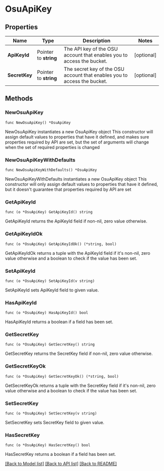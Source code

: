 # OsuApiKey

## Properties

Name | Type | Description | Notes
------------ | ------------- | ------------- | -------------
**ApiKeyId** | Pointer to **string** | The API key of the OSU account that enables you to access the bucket. | [optional] 
**SecretKey** | Pointer to **string** | The secret key of the OSU account that enables you to access the bucket. | [optional] 

## Methods

### NewOsuApiKey

`func NewOsuApiKey() *OsuApiKey`

NewOsuApiKey instantiates a new OsuApiKey object
This constructor will assign default values to properties that have it defined,
and makes sure properties required by API are set, but the set of arguments
will change when the set of required properties is changed

### NewOsuApiKeyWithDefaults

`func NewOsuApiKeyWithDefaults() *OsuApiKey`

NewOsuApiKeyWithDefaults instantiates a new OsuApiKey object
This constructor will only assign default values to properties that have it defined,
but it doesn't guarantee that properties required by API are set

### GetApiKeyId

`func (o *OsuApiKey) GetApiKeyId() string`

GetApiKeyId returns the ApiKeyId field if non-nil, zero value otherwise.

### GetApiKeyIdOk

`func (o *OsuApiKey) GetApiKeyIdOk() (*string, bool)`

GetApiKeyIdOk returns a tuple with the ApiKeyId field if it's non-nil, zero value otherwise
and a boolean to check if the value has been set.

### SetApiKeyId

`func (o *OsuApiKey) SetApiKeyId(v string)`

SetApiKeyId sets ApiKeyId field to given value.

### HasApiKeyId

`func (o *OsuApiKey) HasApiKeyId() bool`

HasApiKeyId returns a boolean if a field has been set.

### GetSecretKey

`func (o *OsuApiKey) GetSecretKey() string`

GetSecretKey returns the SecretKey field if non-nil, zero value otherwise.

### GetSecretKeyOk

`func (o *OsuApiKey) GetSecretKeyOk() (*string, bool)`

GetSecretKeyOk returns a tuple with the SecretKey field if it's non-nil, zero value otherwise
and a boolean to check if the value has been set.

### SetSecretKey

`func (o *OsuApiKey) SetSecretKey(v string)`

SetSecretKey sets SecretKey field to given value.

### HasSecretKey

`func (o *OsuApiKey) HasSecretKey() bool`

HasSecretKey returns a boolean if a field has been set.


[[Back to Model list]](../README.md#documentation-for-models) [[Back to API list]](../README.md#documentation-for-api-endpoints) [[Back to README]](../README.md)


